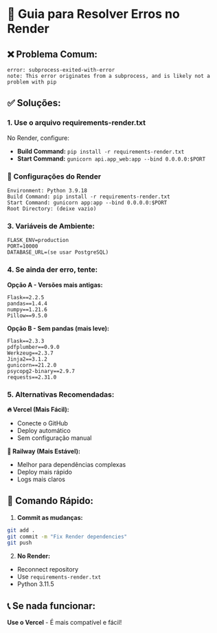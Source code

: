 # 🔧 Guia para Resolver Erros no Render

## ❌ Problema Comum:
```
error: subprocess-exited-with-error
note: This error originates from a subprocess, and is likely not a problem with pip
```

## ✅ Soluções:

### 1. **Use o arquivo requirements-render.txt**
No Render, configure:
- **Build Command:** `pip install -r requirements-render.txt`
- **Start Command:** `gunicorn api.app_web:app --bind 0.0.0.0:$PORT`

### 🚀 Configurações do Render

```
Environment: Python 3.9.18
Build Command: pip install -r requirements-render.txt
Start Command: gunicorn app:app --bind 0.0.0.0:$PORT
Root Directory: (deixe vazio)
```

### 3. **Variáveis de Ambiente:**
```
FLASK_ENV=production
PORT=10000
DATABASE_URL=(se usar PostgreSQL)
```

### 4. **Se ainda der erro, tente:**

**Opção A - Versões mais antigas:**
```
Flask==2.2.5
pandas==1.4.4
numpy==1.21.6
Pillow==9.5.0
```

**Opção B - Sem pandas (mais leve):**
```
Flask==2.3.3
pdfplumber==0.9.0
Werkzeug==2.3.7
Jinja2==3.1.2
gunicorn==21.2.0
psycopg2-binary==2.9.7
requests==2.31.0
```

### 5. **Alternativas Recomendadas:**

**🔥 Vercel (Mais Fácil):**
- Conecte o GitHub
- Deploy automático
- Sem configuração manual

**🚂 Railway (Mais Estável):**
- Melhor para dependências complexas
- Deploy mais rápido
- Logs mais claros

## 🎯 Comando Rápido:

1. **Commit as mudanças:**
```bash
git add .
git commit -m "Fix Render dependencies"
git push
```

2. **No Render:**
- Reconnect repository
- Use `requirements-render.txt`
- Python 3.11.5

## 📞 Se nada funcionar:
**Use o Vercel** - É mais compatível e fácil!
